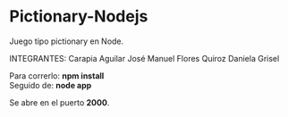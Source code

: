 # Pictionary-Nodejs
Juego tipo pictionary en Node.<br>

INTEGRANTES:
Carapia Aguilar José Manuel
Flores Quiroz Daniela Grisel


Para correrlo:
<b>npm install</b><br>
Seguido de:
<b>node app</b>

Se abre en el puerto <b>2000</b>.<br>
